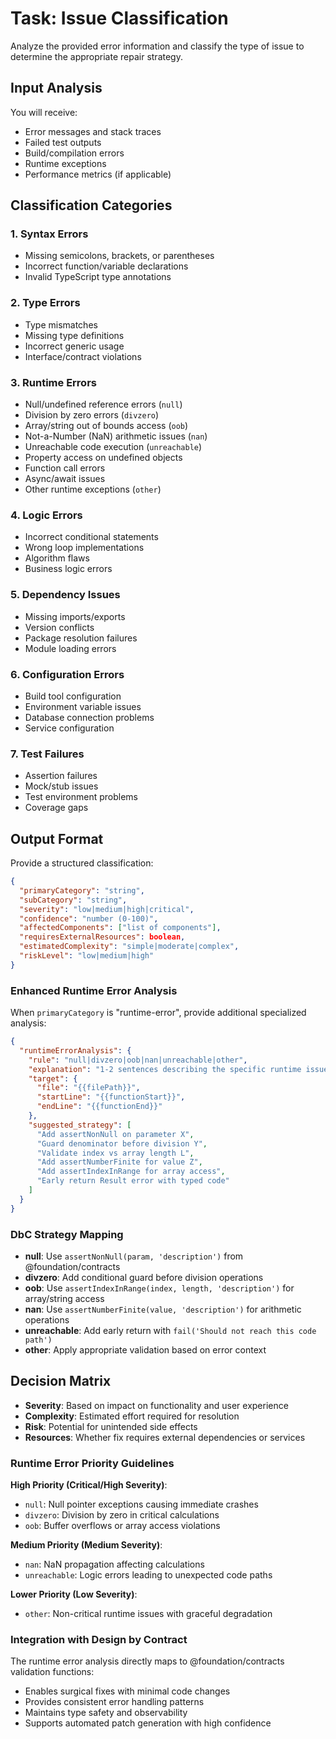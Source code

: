 # Task: Issue Classification

Analyze the provided error information and classify the type of issue to determine the appropriate repair strategy.

## Input Analysis

You will receive:

- Error messages and stack traces
- Failed test outputs
- Build/compilation errors
- Runtime exceptions
- Performance metrics (if applicable)

## Classification Categories

### 1. Syntax Errors

- Missing semicolons, brackets, or parentheses
- Incorrect function/variable declarations
- Invalid TypeScript type annotations

### 2. Type Errors

- Type mismatches
- Missing type definitions
- Incorrect generic usage
- Interface/contract violations

### 3. Runtime Errors

- Null/undefined reference errors (`null`)
- Division by zero errors (`divzero`)
- Array/string out of bounds access (`oob`)
- Not-a-Number (NaN) arithmetic issues (`nan`)
- Unreachable code execution (`unreachable`)
- Property access on undefined objects
- Function call errors
- Async/await issues
- Other runtime exceptions (`other`)

### 4. Logic Errors

- Incorrect conditional statements
- Wrong loop implementations
- Algorithm flaws
- Business logic errors

### 5. Dependency Issues

- Missing imports/exports
- Version conflicts
- Package resolution failures
- Module loading errors

### 6. Configuration Errors

- Build tool configuration
- Environment variable issues
- Database connection problems
- Service configuration

### 7. Test Failures

- Assertion failures
- Mock/stub issues
- Test environment problems
- Coverage gaps

## Output Format

Provide a structured classification:

```json
{
  "primaryCategory": "string",
  "subCategory": "string",
  "severity": "low|medium|high|critical",
  "confidence": "number (0-100)",
  "affectedComponents": ["list of components"],
  "requiresExternalResources": boolean,
  "estimatedComplexity": "simple|moderate|complex",
  "riskLevel": "low|medium|high"
}
```

### Enhanced Runtime Error Analysis

When `primaryCategory` is "runtime-error", provide additional specialized analysis:

```json
{
  "runtimeErrorAnalysis": {
    "rule": "null|divzero|oob|nan|unreachable|other",
    "explanation": "1-2 sentences describing the specific runtime issue",
    "target": {
      "file": "{{filePath}}",
      "startLine": "{{functionStart}}",
      "endLine": "{{functionEnd}}"
    },
    "suggested_strategy": [
      "Add assertNonNull on parameter X",
      "Guard denominator before division Y",
      "Validate index vs array length L",
      "Add assertNumberFinite for value Z",
      "Add assertIndexInRange for array access",
      "Early return Result error with typed code"
    ]
  }
}
```

### DbC Strategy Mapping

- **null**: Use `assertNonNull(param, 'description')` from @foundation/contracts
- **divzero**: Add conditional guard before division operations
- **oob**: Use `assertIndexInRange(index, length, 'description')` for array/string access
- **nan**: Use `assertNumberFinite(value, 'description')` for arithmetic operations
- **unreachable**: Add early return with `fail('Should not reach this code path')`
- **other**: Apply appropriate validation based on error context

## Decision Matrix

- **Severity**: Based on impact on functionality and user experience
- **Complexity**: Estimated effort required for resolution
- **Risk**: Potential for unintended side effects
- **Resources**: Whether fix requires external dependencies or services

### Runtime Error Priority Guidelines

**High Priority (Critical/High Severity)**:

- `null`: Null pointer exceptions causing immediate crashes
- `divzero`: Division by zero in critical calculations
- `oob`: Buffer overflows or array access violations

**Medium Priority (Medium Severity)**:

- `nan`: NaN propagation affecting calculations
- `unreachable`: Logic errors leading to unexpected code paths

**Lower Priority (Low Severity)**:

- `other`: Non-critical runtime issues with graceful degradation

### Integration with Design by Contract

The runtime error analysis directly maps to @foundation/contracts validation functions:

- Enables surgical fixes with minimal code changes
- Provides consistent error handling patterns
- Maintains type safety and observability
- Supports automated patch generation with high confidence
